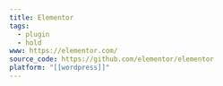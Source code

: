 ```yaml
---
title: Elementor
tags:
  - plugin
  - hold
www: https://elementor.com/
source_code: https://github.com/elementor/elementor
platform: "[[wordpress]]"
---
```

